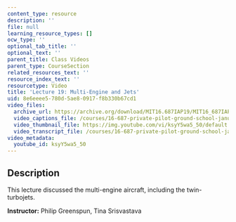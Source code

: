 ```yaml
---
content_type: resource
description: ''
file: null
learning_resource_types: []
ocw_type: ''
optional_tab_title: ''
optional_text: ''
parent_title: Class Videos
parent_type: CourseSection
related_resources_text: ''
resource_index_text: ''
resourcetype: Video
title: 'Lecture 19: Multi-Engine and Jets'
uid: 8e6eeee5-780d-5ae8-0917-f8b330b67cd1
video_files:
  archive_url: https://archive.org/download/MIT16.687IAP19/MIT16_687IAP19_lec19_300k.mp4
  video_captions_file: /courses/16-687-private-pilot-ground-school-january-iap-2019/ebeb4cff9e905c7d9382d72109b79b0b_ksyY5wa5_50.vtt
  video_thumbnail_file: https://img.youtube.com/vi/ksyY5wa5_50/default.jpg
  video_transcript_file: /courses/16-687-private-pilot-ground-school-january-iap-2019/cf047d8b68dc1c7050afff6f57ac59de_ksyY5wa5_50.pdf
video_metadata:
  youtube_id: ksyY5wa5_50
---
```


Description
-----------

This lecture discussed the multi-engine aircraft, including the twin-turbojets.

**Instructor:** Philip Greenspun, Tina Srisvastava